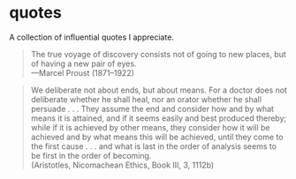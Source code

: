 # quotes
A collection of influential quotes I appreciate.

> The true voyage of discovery consists not of going to new places, but of having a new pair of eyes.\
—Marcel Proust (1871–1922)

> We deliberate not about ends, but about means. For a doctor does not deliberate whether he shall heal, nor an orator whether he shall persuade . . . They assume the end and consider how and by what means it is attained, and if it seems easily and best produced thereby; while if it is achieved by other means, they consider how it will be achieved and by what means this will be achieved, until they come to the first cause . . . and what is last in the order of analysis seems to be first in the order of becoming.\
(Aristotles, Nicomachean Ethics, Book III, 3, 1112b)
